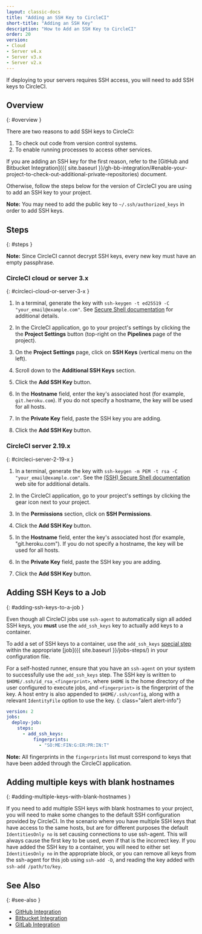 ```yaml
---
layout: classic-docs
title: "Adding an SSH Key to CircleCI"
short-title: "Adding an SSH Key"
description: "How to Add an SSH Key to CircleCI"
order: 20
version:
- Cloud
- Server v4.x
- Server v3.x
- Server v2.x
---
```


If deploying to your servers requires SSH access, you will need to add SSH keys to CircleCI.

## Overview
{: #overview }

There are two reasons to add SSH keys to CircleCI:

1. To check out code from version control systems.
2. To enable running processes to access other services.

If you are adding an SSH key for the first reason, refer to the [GitHub and Bitbucket Integration]({{ site.baseurl }}/gh-bb-integration/#enable-your-project-to-check-out-additional-private-repositories) document.

Otherwise, follow the steps below for the version of CircleCI you are using to add an SSH key to your project.

**Note:** You may need to add the public key to `~/.ssh/authorized_keys` in order to add SSH keys.

## Steps
{: #steps }

**Note:** Since CircleCI cannot decrypt SSH keys, every new key must have an empty passphrase.

### CircleCI cloud or server 3.x
{: #circleci-cloud-or-server-3-x }

1. In a terminal, generate the key with `ssh-keygen -t ed25519 -C "your_email@example.com"`. See [Secure Shell documentation](https://www.ssh.com/ssh/keygen/) for additional details.

2. In the CircleCI application, go to your project's settings by clicking the the **Project Settings** button (top-right on the **Pipelines** page of the project).

3. On the **Project Settings** page, click on **SSH Keys** (vertical menu on the left).

4. Scroll down to the **Additional SSH Keys** section.

5. Click the **Add SSH Key** button.

6. In the **Hostname** field, enter the key's associated host (for example, `git.heroku.com`). If you do not specify a hostname, the key will be used for all hosts.

7. In the **Private Key** field, paste the SSH key you are adding.

8. Click the **Add SSH Key** button.

### CircleCI server 2.19.x
{: #circleci-server-2-19-x }

1. In a terminal, generate the key with `ssh-keygen -m PEM -t rsa -C "your_email@example.com"`. See the [(SSH) Secure Shell documentation](https://www.ssh.com/ssh/keygen/) web site for additional details.

2. In the CircleCI application, go to your project's settings by clicking the gear icon next to your project.

2. In the **Permissions** section, click on **SSH Permissions**.

3. Click the **Add SSH Key** button.

4. In the **Hostname** field, enter the key's associated host (for example, "git.heroku.com"). If you do not specify a hostname, the key will be used for all hosts.

5. In the **Private Key** field, paste the SSH key you are adding.

6. Click the **Add SSH Key** button.

## Adding SSH Keys to a Job
{: #adding-ssh-keys-to-a-job }

Even though all CircleCI jobs use `ssh-agent` to automatically sign all added SSH keys, you **must** use the `add_ssh_keys` key to actually add keys to a container.

To add a set of SSH keys to a container, use the `add_ssh_keys` [special step]({{site.baseurl}}/configuration-reference/#add_ssh_keys) within the appropriate [job]({{ site.baseurl }}/jobs-steps/) in your configuration file.

For a self-hosted runner, ensure that you have an `ssh-agent` on your system to successfully use the `add_ssh_keys` step. The SSH key is written to `$HOME/.ssh/id_rsa_<fingerprint>`, where `$HOME` is the home directory of the user configured to execute jobs, and `<fingerprint>` is the fingerprint of the key. A host entry is also appended to `$HOME/.ssh/config`, along with a relevant `IdentityFile` option to use the key.
{: class="alert alert-info"}

```yaml
version: 2
jobs:
  deploy-job:
    steps:
      - add_ssh_keys:
          fingerprints:
            - "SO:ME:FIN:G:ER:PR:IN:T"
```

**Note:** All fingerprints in the `fingerprints` list must correspond to keys that have been added through the CircleCI application.

## Adding multiple keys with blank hostnames
{: #adding-multiple-keys-with-blank-hostnames }

If you need to add multiple SSH keys with blank hostnames to your project, you will need to make some changes to the default SSH configuration provided by CircleCI. In the scenario where you have multiple SSH keys that have access to the same hosts, but are for different purposes the default `IdentitiesOnly no` is set causing connections to use ssh-agent. This will always cause the first key to be used, even if that is the incorrect key. If you have added the SSH key to a container, you will need to either set `IdentitiesOnly no` in the appropriate block, or you can remove all keys from the ssh-agent for this job using `ssh-add -D`, and reading the key added with `ssh-add /path/to/key`.

## See Also
{: #see-also }

- [GitHub Integration]({{site.baseurl}}/github-integration)
- [Bitbucket Integration]({{site.baseurl}}/bitbucket-integration)
- [GitLab Integration]({{site.baseurl}}/gitlab-integration/)
